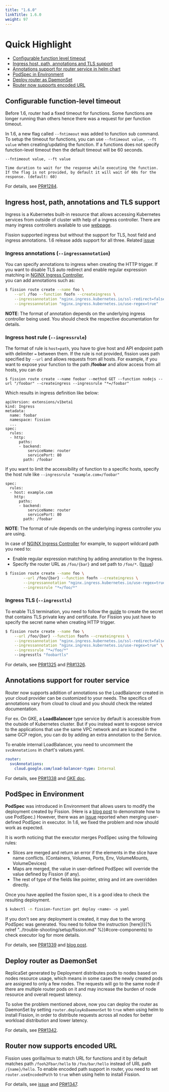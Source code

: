```yaml
---
title: "1.6.0"
linkTitle: 1.6.0
weight: 97 
---
```


# Quick Highlight

* [Configurable function level timeout](#configurable-function-level-timeout)
* [Ingress host, path, annotations and TLS support](#ingress-host-path-annotations-and-tls-support)
* [Annotations support for router service in helm chart](#annotations-for-router-service)
* [PodSpec in Environment](#podspec-in-environment)
* [Deploy router as DaemonSet](#deploy-router-as-daemonset)
* [Router now supports encoded URL](#router-now-supports-encoded-url)

## Configurable function-level timeout

Before 1.6, router had a fixed timeout for functions. Some functions are longer running than others hence there was a request for per function timeout.

In 1.6, a new flag called `--fntimeout` was added to function sub command. To setup the timeout for functions, you can use `--fntimeout value, --ft value` when creating/updating the function. If a functions does not specify function-level timeout then the default timeout will be 60 seconds.

```
--fntimeout value, --ft value 

Time duration to wait for the response while executing the function. 
If the flag is not provided, by default it will wait of 60s for the response. (default: 60)
``` 

For details, see [PR#1284](https://github.com/fission/fission/pull/1284).

## Ingress host, path, annotations and TLS support

Ingress is a Kubernetes built-in resource that allows accessing Kubernetes services from outside of cluster with help of a ingress controller. There are many ingress controllers available to use [webpage](https://kubernetes.io/docs/concepts/services-networking/ingress-controllers/#additional-controllers).

Fission supported ingress but without the support for TLS, host field and ingress annotations. 1.6 release adds support for all three. Related [issue](https://github.com/fission/fission/issues/1158)

### Ingress annotations (`--ingressannotation`)

You can specify annotations to ingress when creating the HTTP trigger.  If you want to disable TLS auto redirect and enable regular expression matching in [NGINX Ingress Controller](https://github.com/kubernetes/ingress-nginx),  
you can add annotations such as:

```bash
$ fission route create --name foo \
    --url /foo --function foofn --createingress \
    --ingressannotation "nginx.ingress.kubernetes.io/ssl-redirect=false" \
    --ingressannotation "nginx.ingress.kubernetes.io/use-regex=true"
```

**NOTE**: The format of annotation depends on the underlying ingress controller being used. You should check the respective documentation for details.

### Ingress host rule (`--ingressrule`)

The format of rule is `host=path`, you have to give host and API endpoint path with delimiter `=` between them.  If the rule is not provided, fission uses path specified by `--url` and allows requests from all hosts. For example, if you want to expose your function to the path **/foobar** and allow access from all hosts, you can do 

```
$ fission route create --name foobar --method GET --function nodejs --url "/foobar" --createingress --ingressrule "*=/foobar"
```  

Which results in ingress definition like below:

```
apiVersion: extensions/v1beta1
kind: Ingress
metadata:
  name: foobar
  namespace: fission
  ...
spec:
  rules:
  - http:
      paths:
      - backend:
          serviceName: router
          servicePort: 80
        path: /foobar
```

If you want to limit the accessibility of function to a specific hosts, specify the host rule like `--ingressrule "example.com=/foobar"` 

```
spec:
  rules:
  - host: example.com
    http:
      paths:
      - backend:
          serviceName: router
          servicePort: 80
        path: /foobar
```  
 
**NOTE**: The format of rule depends on the underlying ingress controller you are using.

In case of [NGINX Ingress Controller](https://github.com/kubernetes/ingress-nginx) for example, to support wildcard path you need to:
 
* Enable regular expression matching by adding annotation to the Ingress. 
* Specify the router URL as `/foo/{bar}` and set path to `/foo/*`. ([Issue](https://github.com/fission/fission/issues/1158))

```bash
$ fission route create --name foo \
        --url /foo/{bar} --function foofn --createingress \
        --ingressannotation "nginx.ingress.kubernetes.io/use-regex=true" \
        --ingressrule "*=/foo/*"
```

### Ingress TLS (`--ingresstls`)

To enable TLS termination, you need to follow the [guide](https://kubernetes.io/docs/concepts/services-networking/ingress/#tls) to create the secret that contains TLS private key and certificate. For Fission you just have to specify the secret name when creating HTTP trigger.

```bash
$ fission route create --name foo \
    --url /foo/{bar} --function foofn --createingress \
    --ingressannotation "nginx.ingress.kubernetes.io/ssl-redirect=false" \
    --ingressannotation "nginx.ingress.kubernetes.io/use-regex=true" \
    --ingressrule "*=/foo/*"
    --ingresstls "foobartls"
```

For details, see [PR#1325](https://github.com/fission/fission/pull/1284) and [PR#1326](https://github.com/fission/fission/pull/1326).

## Annotations support for router service

Router now supports addition of annotations so the LoadBalancer created in your cloud provider can be customized to your needs. The specifics of annotations vary from cloud to cloud and you should check the related documentation. 

For ex. On GKE, a **LoadBalancer** type service by default is accessible from the outside of Kubernetes cluster.  But if you instead want to expose service to the applications that use the same VPC network and are located in the same GCP region,
you can do by adding an extra annotation to the Service.

To enable internal LoadBalancer, you need to uncomment the `svcAnnotations` in chart's values.yaml. 

```yaml
router:
  svcAnnotations:
    cloud.google.com/load-balancer-type: Internal
```

For details, see [PR#1338](https://github.com/fission/fission/pull/1338) and [GKE doc](https://cloud.google.com/kubernetes-engine/docs/how-to/internal-load-balancing).

## PodSpec in Environment 

**PodSpec** was introduced in Environment that allows users to modify the deployment created by Fission. (Here is a [blog post](https://blog.fission.io/posts/fission_pod_specs/) to demonstrate how to use PodSpec.)
However, there was an [issue](https://github.com/fission/fission/issues/1322) reported when merging user-defined PodSpec in executor. In 1.6, we fixed the problem and now should work as expected.

It is worth noticing that the executor merges PodSpec using the following rules:

* Slices are merged and return an error if the elements in the slice have name conflicts. (Containers, Volumes, Ports, Env, VolumeMounts, VolumeDevices)
* Maps are merged, the value in user-defined PodSpec will override the value defined by Fission (if any).
* The rest of type of the fields like pointer, string and int are overridden directly.

Once you have applied the fission spec, it is a good idea to check the resulting deployment.

```bash
$ kubectl -n fission-function get deploy <name> -o yaml 
``` 

If you don't see any deployment is created, it may due to the wrong PodSpec was generated. You need to follow the instruction [here]({{% relref "../trouble-shooting/setup/fission.md" %}}#core-components) to check executor log for more details.

For details, see [PR#1339](https://github.com/fission/fission/pull/1339) and [blog post](https://blog.fission.io/posts/fission_pod_specs/).

## Deploy router as DaemonSet

ReplicaSet generated by Deployment distributes pods to nodes based on nodes resource usage, 
which means in some cases the newly created pods are assigned to only a few nodes. The requests will go to 
the same node if there are multiple router pods on it and may increase the burden of node resource and overall request latency.

To solve the problem mentioned above, now you can deploy the router as DaemonSet by setting `router.deployAsDaemonSet` to `true`
when using helm to install Fission, in order to distribute requests across all nodes for better workload distribution and lower latency.

For details, see [PR#1342](https://github.com/fission/fission/pull/1342).

## Router now supports encoded URL

Fission uses gorilla/mux to match URL for functions and it by default matches path `/foo%2Fbar/hello` to `/foo/bar/hello` instead of
URL path `/{name}/hello`. To enable encoded path support in router, you need to set `router.useEncodedPath` to `true` when using helm to install Fission. 

For details, see [issue](https://github.com/fission/fission/issues/1317) and [PR#1347](https://github.com/fission/fission/pull/1347). 
